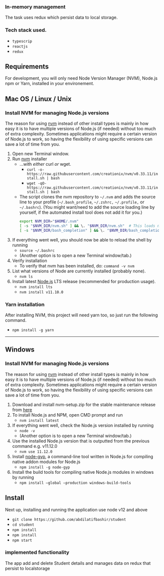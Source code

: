 ### In-memory management
The task uses redux which persist data to local storage.

### Tech stack used.

- `typescrip`
- `reactjs`
- `redux`


## Requirements

For development, you will only need Node Version Manager (NVM), Node.js npm or Yarn, installed in your environement.

## Mac OS / Linux / Unix

### Install NVM for managing Node.js versions

The reason for using [nvm](https://github.com/creationix/nvm) instead of other install types is mainly in how easy it is to have multiple versions of Node.js (if needed) without too much of extra complexity. Sometimes applications might require a certain version of Node.js to work, so having the flexibility of using specific versions can save a lot of time from you.

1. Open new Terminal window.
2. Run [nvm](https://github.com/creationix/nvm) installer
   - ...with _either_ curl _or_ wget.
     - `curl -o- https://raw.githubusercontent.com/creationix/nvm/v0.33.11/install.sh | bash`
     - `wget -qO- https://raw.githubusercontent.com/creationix/nvm/v0.33.11/install.sh | bash`
   - The script clones the nvm repository to `~/.nvm` and adds the source line to your profile (`~/.bash_profile`, `~/.zshrc,` `~/.profile,` or `~/.bashrc`). (You might want/need to add the source loading line by yourself, if the automated install tool does not add it for you.)
     ```sh
     export NVM_DIR="$HOME/.nvm"
     [ -s "$NVM_DIR/nvm.sh" ] && \. "$NVM_DIR/nvm.sh"  # This loads nvm
     [ -s "$NVM_DIR/bash_completion" ] && \. "$NVM_DIR/bash_completion"  # This loads nvm bash_completion
     ```
3. If everything went well, you should now be able to reload the shell by running
   - `source ~/.bashrc`
   - (Another option is to open a new Terminal window/tab.)
4. Verify installation
   - To verify that nvm has been installed, do: `command -v nvm`
5. List what versions of Node are currently installed (probably none).
   - `nvm ls`
6. Install latest [Node.js](https://nodejs.org/en/) LTS release (recommended for production usage).
   - `nvm install lts`
   - `nvm install v11.10.0`

### Yarn installation

After installing NVM, this project will need yarn too, so just run the following command.

- `npm install -g yarn`

---

## Windows

### Install NVM for managing Node.js versions

The reason for using [nvm](https://github.com/coreybutler/nvm-windows) instead of other install types is mainly in how easy it is to have multiple versions of Node.js (if needed) without too much of extra complexity. Sometimes applications might require a certain version of Node.js to work, so having the flexibility of using specific versions can save a lot of time from you.

1. Download and install nvm-setup.zip for the stable maintenance release from [here](https://github.com/coreybutler/nvm-windows/releases)
2. To install Node.js and NPM, open CMD prompt and run
   - `nvm install latest`
3. If everything went well, check the Node.js version installed by running
   - `node -v`
   - (Another option is to open a new Terminal window/tab.)
4. Use the installed Node.js version that is outputted from the previous command e.g. v11.12.0
   - `nvm use 11.12.0`
5. Install [node-gyp](https://github.com/nodejs/node-gyp), a command-line tool written in Node.js for compiling native addon modules for Node.js
   - `npm install -g node-gyp`
6. Install the build tools for compiling native Node.js modules in windows by running
   - `npm install —global —production windows-build-tools`
## Install

Next up, installing and running the application use node v12 and above

- `git clone https://github.com/abdilatifbashir/student `
- `cd student`
- `npm install`
- `npm install`
- `npm start`

### implemented functionality

The app add and delete Student details and manages data on redux that persist to localstorage


